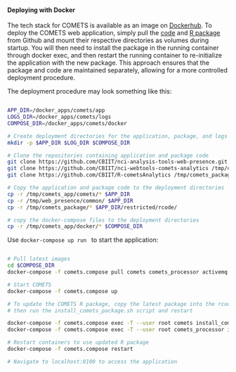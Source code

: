 #### Deploying with Docker

The tech stack for COMETS is available as an image on [Dockerhub](https://hub.docker.com/r/cbiitss/comets/). To deploy the COMETS web application, simply pull the [code](https://github.com/CBIIT/nci-webtools-comets-analytics) and [R package](https://github.com/CBIIT/R-cometsAnalytics) from Github and mount their respective directories as volumes during startup. You will then need to install the package in the running container through docker exec, and then restart the running container to re-initialize the application with the new package. This approach ensures that the package and code are maintained separately, allowing for a more controlled deployment procedure. 

The deployment procedure may look something like this: 

```bash

APP_DIR=/docker_apps/comets/app
LOGS_DIR=/docker_apps/comets/logs
COMPOSE_DIR=/docker_apps/comets/docker

# Create deployment directories for the application, package, and logs
mkdir -p $APP_DIR $LOG_DIR $COMPOSE_DIR

# Clone the repositories containing application and package code
git clone https://github.com/CBIIT/nci-analysis-tools-web-presence.git /tmp/web_presence
git clone https://github.com/CBIIT/nci-webtools-comets-analytics /tmp/comets_app
git clone https://github.com/CBIIT/R-cometsAnalytics /tmp/comets_package

# Copy the application and package code to the deployment directories
cp -r /tmp/comets_app/comets/* $APP_DIR
cp -r /tmp/web_presence/common/ $APP_DIR
cp -r /tmp/comets_package/* $APP_DIR/restricted/rcode/

# copy the docker-compose files to the deployment directories
cp -r /tmp/comets_app/docker/* $COMPOSE_DIR
```

Use ```docker-compose up run ``` to start the application:

```bash

# Pull latest images
cd $COMPOSE_DIR
docker-compose -f comets.compose pull comets comets_processor activemq

# Start COMETS
docker-compose -f comets.compose up

# To update the COMETS R package, copy the latest package into the rcode directory, 
# then run the install_comets_package.sh script and restart

docker-compose -f comets.compose exec -T --user root comets install_comets_package.sh
docker-compose -f comets.compose exec -T --user root comets_processor install_comets_package.sh

# Restart containers to use updated R package
docker-compose -f comets.compose restart

# Navigate to localhost:8100 to access the application
  
```

